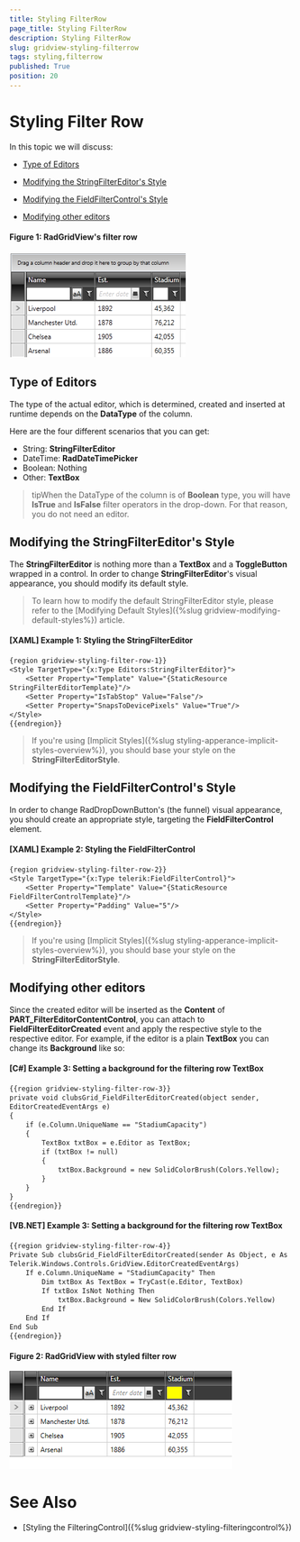 ```yaml
---
title: Styling FilterRow
page_title: Styling FilterRow
description: Styling FilterRow
slug: gridview-styling-filterrow
tags: styling,filterrow
published: True
position: 20
---
```


# Styling Filter Row

In this topic we will discuss:

* [Type of Editors](#type-of-editors)

* [Modifying the StringFilterEditor's Style](#modifying-the-strinfiltereditors-style)

* [Modifying the FieldFilterControl's Style](#modifying-the-fieldfiltercontrols-style)

* [Modifying other editors](#modifying-other-editors)

#### __Figure 1: RadGridView's filter row__

![Rad Grid View Styles and Templates Styling Filter Row 01](images/RadGridView_Styles_and_Templates_Styling_FilterRow_01.PNG)

## Type of Editors

The type of the actual editor, which is determined, created and inserted at runtime depends on the __DataType__ of the column.

Here are the four different scenarios that you can get:

* String: __StringFilterEditor__
* DateTime: __RadDateTimePicker__
* Boolean: Nothing
* Other: __TextBox__

>tipWhen the DataType of the column is of __Boolean__ type, you will have **IsTrue** and **IsFalse** filter operators in the drop-down. For that reason, you do not need an editor.
      
## Modifying the StringFilterEditor's Style

The __StringFilterEditor__ is nothing more than a __TextBox__ and a __ToggleButton__ wrapped in a control. In order to change __StringFilterEditor__'s visual appearance, you should modify its default style.

>To learn how to modify the default StringFilterEditor style, please refer to the [Modifying Default Styles]({%slug gridview-modifying-default-styles%}) article.

#### __[XAML] Example 1: Styling the StringFilterEditor__

	{region gridview-styling-filter-row-1}}
    <Style TargetType="{x:Type Editors:StringFilterEditor}">
		<Setter Property="Template" Value="{StaticResource StringFilterEditorTemplate}"/>
		<Setter Property="IsTabStop" Value="False"/>
		<Setter Property="SnapsToDevicePixels" Value="True"/>
	</Style>
	{{endregion}}

>If you're using [Implicit Styles]({%slug styling-apperance-implicit-styles-overview%}), you should base your style on the __StringFilterEditorStyle__.
          
## Modifying the FieldFilterControl's Style

In order to change RadDropDownButton's (the funnel) visual appearance, you should create an appropriate style, targeting the **FieldFilterControl** element.

#### __[XAML] Example 2: Styling the FieldFilterControl__

	{region gridview-styling-filter-row-2}}
    <Style TargetType="{x:Type telerik:FieldFilterControl}">
		<Setter Property="Template" Value="{StaticResource FieldFilterControlTemplate}"/>
        <Setter Property="Padding" Value="5"/>
    </Style>
	{{endregion}}

>If you're using [Implicit Styles]({%slug styling-apperance-implicit-styles-overview%}), you should base your style on the __StringFilterEditorStyle__.

## Modifying other editors

Since the created editor will be inserted as the **Content** of __PART_FilterEditorContentControl__, you can attach to __FieldFilterEditorCreated__ event and apply the respective style to the respective editor. For example, if the editor is a plain __TextBox__ you can change its __Background__ like so:

#### __[C#] Example 3: Setting a background for the filtering row TextBox__

	{{region gridview-styling-filter-row-3}}
	private void clubsGrid_FieldFilterEditorCreated(object sender, EditorCreatedEventArgs e)
    {
        if (e.Column.UniqueName == "StadiumCapacity")
        {
            TextBox txtBox = e.Editor as TextBox;
            if (txtBox != null)
            {
                txtBox.Background = new SolidColorBrush(Colors.Yellow);
            }
        }     
    }
	{{endregion}}

#### __[VB.NET] Example 3: Setting a background for the filtering row TextBox__

	{{region gridview-styling-filter-row-4}}
    Private Sub clubsGrid_FieldFilterEditorCreated(sender As Object, e As Telerik.Windows.Controls.GridView.EditorCreatedEventArgs)
        If e.Column.UniqueName = "StadiumCapacity" Then
            Dim txtBox As TextBox = TryCast(e.Editor, TextBox)
            If txtBox IsNot Nothing Then
                txtBox.Background = New SolidColorBrush(Colors.Yellow)
            End If
        End If
    End Sub
	{{endregion}}

#### __Figure 2: RadGridView with styled filter row__

![RadGridView with styled GridViewEditorPresenter](images/gridview-styled-filter-row.png)

# See Also

 * [Styling the FilteringControl]({%slug gridview-styling-filteringcontrol%})